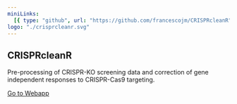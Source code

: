```yaml
---
miniLinks:
  [{ type: "github", url: "https://github.com/francescojm/CRISPRcleanR" }]
logo: "./crisprcleanr.svg"
---
```


## CRISPRcleanR

Pre-processing of CRISPR-KO screening data and correction of gene independent responses to CRISPR-Cas9 targeting.

<a href="https://crisprcleanr-webapp.fht.org" class="ht-button">
  Go to Webapp
</a>

